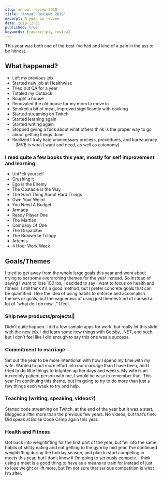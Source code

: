 ```yaml
---
slug: annual-review-2019
title: "Annual Review: 2019"
excerpt: A year in review
date: 2019-12-31
published: true
keywords: [javascript, review]
---
```


This year was both one of the best I’ve had and kind of a pain in the ass to be
honest.

## What happened?

- Left my previous job
- Started new job at Healthwise
- Tried out QA for a year
- Totaled my Outback
- Bought a house
- Renovated the old house for my mom to move in
- Smoked a bit of meat, improved significantly with cooking
- Started streaming on Twitch
- Started learning again
- Started writing again
- Stopped giving a fuck about what others think is the proper way to go about
  getting things done
- Realized I truly hate unnecessary process, procedures, and bureaucracy - (MVB
  is what I want and need, as well as autonomy)

### I read quite a few books this year, mostly for self improvement and learning:

- Unf\*ck yourself
- Crushing it
- Ego is the Enemy
- The Obstacle is the Way
- The Hard Thing About Hard Things
- Own Your Weird
- You Need A Budget
- Armada
- Ready Player One
- The Martian
- Company Of One
- The Dispatcher
- The Bobiverse Trilogy
- Artemis
- 4 Hour Work Week

## Goals/Themes

I tried to get away from the whole large goals this year and went about trying
to set some overarching themes for the year instead. So instead of saying I want
to lose 100 lbs, I decided to say I want to focus on health and fitness. I still
think it’s a good method, but I prefer concrete goals that can be quantified. I
like the idea of using habits to enforce and accomplish themes or goals, but the
vagueness of using just themes kind of caused a lot of “what do I do now…” I
feel.

### Ship new products/projects

Didn’t quite happen. I did a few sample apps for work, but really let this slide
with the new job. I did learn some new things with Gatsby, .NET, and such, but I
don’t feel like I did enough to say this one was a success.

### Commitment to marriage

Set out the year to be more intentional with how I spend my time with my wife.
Wanted to put more effort into our marriage than I have been, and I tried to do
little things to brighten up her days and weeks. My wife is an incredibly
patient person with me, I would be wise to remember that. This year I’m
continuing this theme, but I’m going to try to do more than just a few things
each week to try and help.

### Teaching (writing, speaking, videos?)

Started code streaming on Twitch, at the end of the year but it was a start.
Blogged a _little_ more than the previous few years. No videos, but that’s fine.
Did speak at Boise Code Camp again this year.

### Health and Fitness

Got back into weightlifting for the first part of the year, but fell into the
same habits of shitty eating and not getting to the gym by mid year. I’ve
continued weightlifting during the holiday season, and plan to start competing
in meets this year, but I don’t know if I’m going to seriously compete. I think
using a meet is a good thing to have as a means to train for instead of just to
lose weight or lift more, but I’m not sure that serious competition is what I’m
after.
